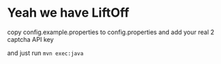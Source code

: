 # Yeah we have LiftOff

copy config.example.properties to config.properties and add your real 2 captcha API key

and just run `mvn exec:java`